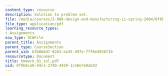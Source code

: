 ```yaml
---
content_type: resource
description: Solution to problem set.
file: /media/courses/2-008-design-and-manufacturing-ii-spring-2004/0f8b6ca844c1274044591c58e7e8ab43_hmewrk_01_sol.pdf
file_type: application/pdf
learning_resource_types:
- Assignments
ocw_type: OCWFile
parent_title: Assignments
parent_type: CourseSection
parent_uid: bfb8b6d7-82b3-ea35-497e-7ff6e4936f10
resourcetype: Document
title: hmewrk_01_sol.pdf
uid: 0f8b6ca8-44c1-2740-4459-1c58e7e8ab43
---
```


